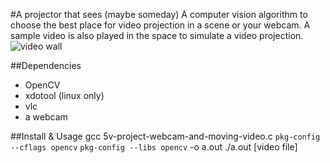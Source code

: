 #A projector that sees (maybe someday)
A computer vision algorithm to choose the best place for video projection in a scene or your webcam. A sample video is also played in the space to simulate a video projection.
![video wall](https://dl.dropbox.com/u/345086/vidwall.PNG "Video Wall")

##Dependencies
- OpenCV
- xdotool (linux only)
- vlc
- a webcam

##Install & Usage
    gcc 5v-project-webcam-and-moving-video.c `pkg-config --cflags opencv` `pkg-config --libs opencv` -o a.out
    ./a.out [video file]
